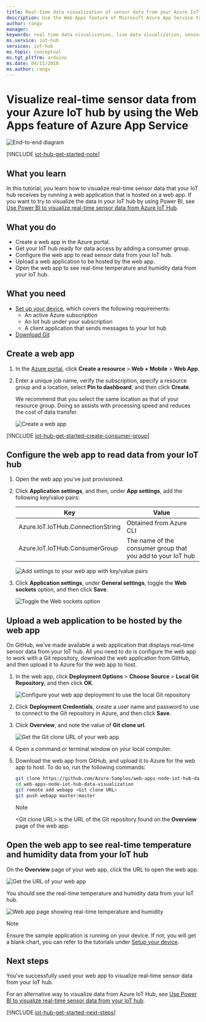 ```yaml
---
title: Real-time data visualization of sensor data from your Azure IoT hub – Web Apps | Microsoft Docs
description: Use the Web Apps feature of Microsoft Azure App Service to visualize temperature and humidity data that is collected from the sensor and sent to your Iot hub.
author: rangv
manager: 
keywords: real time data visualization, live data visualization, sensor data visualization
ms.service: iot-hub
services: iot-hub
ms.topic: conceptual
ms.tgt_pltfrm: arduino
ms.date: 04/11/2018
ms.author: rangv
---
```


# Visualize real-time sensor data from your Azure IoT hub by using the Web Apps feature of Azure App Service

![End-to-end diagram](media/iot-hub-get-started-e2e-diagram/5.png)

[!INCLUDE [iot-hub-get-started-note](../../includes/iot-hub-get-started-note.md)]

## What you learn

In this tutorial, you learn how to visualize real-time sensor data that your IoT hub receives by running a web application that is hosted on a web app. If you want to try to visualize the data in your IoT hub by using Power BI, see [Use Power BI to visualize real-time sensor data from Azure IoT Hub](iot-hub-live-data-visualization-in-power-bi.md).

## What you do

- Create a web app in the Azure portal.
- Get your IoT hub ready for data access by adding a consumer group.
- Configure the web app to read sensor data from your IoT hub.
- Upload a web application to be hosted by the web app.
- Open the web app to see real-time temperature and humidity data from your IoT hub.

## What you need

- [Set up your device](iot-hub-raspberry-pi-kit-node-get-started.md), which covers the following requirements:
  - An active Azure subscription
  - An Iot hub under your subscription
  - A client application that sends messages to your Iot hub
- [Download Git](https://www.git-scm.com/downloads)

## Create a web app

1. In the [Azure portal](https://portal.azure.com/), click **Create a resource** > **Web + Mobile** > **Web App**.
2. Enter a unique job name, verify the subscription, specify a resource group and a location, select **Pin to dashboard**, and then click **Create**.

   We recommend that you select the same location as that of your resource group. Doing so assists with processing speed and reduces the cost of data transfer.

   ![Create a web app](media/iot-hub-live-data-visualization-in-web-apps/2_create-web-app-azure.png)

[!INCLUDE [iot-hub-get-started-create-consumer-group](../../includes/iot-hub-get-started-create-consumer-group.md)]

## Configure the web app to read data from your IoT hub

1. Open the web app you’ve just provisioned.
2. Click **Application settings**, and then, under **App settings**, add the following key/value pairs:

   | Key                                   | Value                                                        |
   |---------------------------------------|--------------------------------------------------------------|
   | Azure.IoT.IoTHub.ConnectionString     | Obtained from Azure CLI                                      |
   | Azure.IoT.IoTHub.ConsumerGroup        | The name of the consumer group that you add to your IoT hub  |

   ![Add settings to your web app with key/value pairs](media/iot-hub-live-data-visualization-in-web-apps/4_web-app-settings-key-value-azure.png)

3. Click **Application settings**, under **General settings**, toggle the **Web sockets** option, and then click **Save**.

   ![Toggle the Web sockets option](media/iot-hub-live-data-visualization-in-web-apps/10_toggle_web_sockets.png)

## Upload a web application to be hosted by the web app

On GitHub, we've made available a web application that displays real-time sensor data from your IoT hub. All you need to do is configure the web app to work with a Git repository, download the web application from GitHub, and then upload it to Azure for the web app to host.

1. In the web app, click **Deployment Options** > **Choose Source** > **Local Git Repository**, and then click **OK**.

   ![Configure your web app deployment to use the local Git repository](media/iot-hub-live-data-visualization-in-web-apps/5_configure-web-app-deployment-local-git-repository-azure.png)

2. Click **Deployment Credentials**, create a user name and password to use to connect to the Git repository in Azure, and then click **Save**.

3. Click **Overview**, and note the value of **Git clone url**.

   ![Get the Git clone URL of your web app](media/iot-hub-live-data-visualization-in-web-apps/7_web-app-git-clone-url-azure.png)

4. Open a command or terminal window on your local computer.

5. Download the web app from GitHub, and upload it to Azure for the web app to host. To do so, run the following commands:

   ```bash
   git clone https://github.com/Azure-Samples/web-apps-node-iot-hub-data-visualization.git
   cd web-apps-node-iot-hub-data-visualization
   git remote add webapp <Git clone URL>
   git push webapp master:master
   ```

   > [!NOTE]
   > \<Git clone URL\> is the URL of the Git repository found on the **Overview** page of the web app.

## Open the web app to see real-time temperature and humidity data from your IoT hub

On the **Overview** page of your web app, click the URL to open the web app.

![Get the URL of your web app](media/iot-hub-live-data-visualization-in-web-apps/8_web-app-url-azure.png)

You should see the real-time temperature and humidity data from your IoT hub.

![Web app page showing real-time temperature and humidity](media/iot-hub-live-data-visualization-in-web-apps/9_web-app-page-show-real-time-temperature-humidity-azure.png)

> [!NOTE]
> Ensure the sample application is running on your device. If not, you will get a blank chart, you can refer to the tutorials under [Setup your device](iot-hub-raspberry-pi-kit-node-get-started.md).

## Next steps
You've successfully used your web app to visualize real-time sensor data from your IoT hub.

For an alternative way to visualize data from Azure IoT Hub, see [Use Power BI to visualize real-time sensor data from your IoT hub](iot-hub-live-data-visualization-in-power-bi.md).

[!INCLUDE [iot-hub-get-started-next-steps](../../includes/iot-hub-get-started-next-steps.md)]
